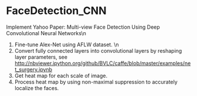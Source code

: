 # FaceDetection_CNN
Implement Yahoo Paper: Multi-view Face Detection Using Deep Convolutional Neural Networks\n
1. Fine-tune Alex-Net using AFLW dataset. \n
2. Convert fully connected layers into convolutional layers by reshaping layer parameters, 
   see http://nbviewer.ipython.org/github/BVLC/caffe/blob/master/examples/net_surgery.ipynb
3. Get heat map for each scale of image. 
4. Process heat map by using non-maximal suppression to accurately localize the faces.

